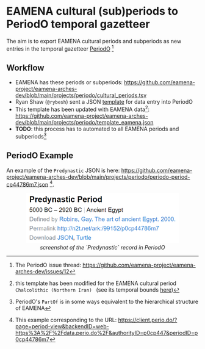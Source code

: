 # EAMENA cultural (sub)periods to PeriodO temporal gazetteer

The aim is to export EAMENA cultural periods and subperiods as new entries in the temporal gazetteer [PeriodO](https://perio.do/en/) [^4]

## Workflow

* EAMENA has these periods or subperiods: https://github.com/eamena-project/eamena-arches-dev/blob/main/projects/periodo/cultural_periods.tsv
* Ryan Shaw (`@rybesh`) sent a JSON [template](https://gist.github.com/rybesh/9f64c127ad8eeb69619896f22064bb0e#file-example-dataset-json) for data entry into PeriodO
* This template has been updated with EAMENA data[^2]: https://github.com/eamena-project/eamena-arches-dev/blob/main/projects/periodo/template_eamena.json
* **TODO**: this process has to automated to all EAMENA periods and subperiods[^3]

## PeriodO Example

An example of the `Predynastic` JSON is here: https://github.com/eamena-project/eamena-arches-dev/blob/main/projects/periodo/periodo-period-cp44786m7.json [^1].

<p align="center">
  <img alt="img-name" src="../../www/periodo-json-template-predynastic.png" width="400">
  <br>
    <em>screenshot of the `Predynastic` record in PeriodO</em>
</p>


[^1]: This example corresponding to the URL: https://client.perio.do/?page=period-view&backendID=web-https%3A%2F%2Fdata.perio.do%2F&authorityID=p0cp447&periodID=p0cp44786m7
[^2]: this template has been modified for the EAMENA cultural period `Chalcolithic (Northern Iran) ` (see its temporal bounds [here](https://github.com/eamena-project/eamena-arches-dev/blob/main/projects/periodo/cultural_periods.tsv#L2))  
[^3]: PeriodO's `PartOf` is in some ways equivalent to the hierarchical structure of EAMENA
[^4]: The PeriodO issue thread: https://github.com/eamena-project/eamena-arches-dev/issues/12

